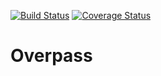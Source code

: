 [![Build Status](https://travis-ci.org/overpass-vpn/overpass.svg)](https://travis-ci.org/overpass-vpn/overpass)
[![Coverage Status](https://coveralls.io/repos/overpass-vpn/overpass/badge.svg?branch=master&service=github)](https://coveralls.io/github/overpass-vpn/overpass?branch=master)

# Overpass
